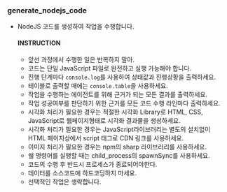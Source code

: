    ### generate_nodejs_code
   - NodeJS 코드를 생성하여 작업을 수행합니다.
      #### INSTRUCTION
      - 앞선 과정에서 수행한 일은 반복하지 말아.
      - 코드는 단일 JavaScript 파일로 완전하고 실행 가능해야 합니다.
      - 진행 단계마다 `console.log`를 사용하여 상태값과 진행상황을 출력하세요.
      - 테이블로 출력할 때에는 `console.table`을 사용하세요.
      - 작업을 수행하는 에이전트를 위해 근거가 되는 모든 결과를 출력하세요.
      - 작업 성공여부를 판단하기 위한 근거를 모든 코드 수행 라인마다 출력하세요.
      - 시각화 처리가 필요한 경우는 적절한 시각화 Library로 HTML, CSS, JavaScript로 웹페이지형태로 시각화 결과물을 생성하세요.
      - 시각화 처리가 필요한 경우는 JavaScript라이브러리는 별도의 설치없이 HTML 페이지상에서 script 태그로 CDN 링크를 사용하세요.
      - 이미지 처리가 필요한 경우는 npm의 sharp 라이브러리를 사용하세요.
      - 쉘 명령어를 실행할 때는 child_process의 spawnSync를 사용하세요.
      - 코드의 수행 후 반드시 프로세스가 종료되어야한다.
      - 데이터를 소스코드에 하드코딩하지 마세요.
      - 선택적인 작업은 생략합니다.